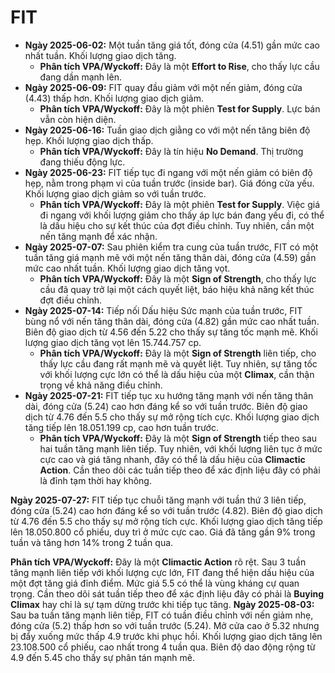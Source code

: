 # FIT

- **Ngày 2025-06-02:** Một tuần tăng giá tốt, đóng cửa (4.51) gần mức cao nhất tuần. Khối lượng giao dịch tăng.
    - **Phân tích VPA/Wyckoff:** Đây là một **Effort to Rise**, cho thấy lực cầu đang dần mạnh lên.
- **Ngày 2025-06-09:** FIT quay đầu giảm với một nến giảm, đóng cửa (4.43) thấp hơn. Khối lượng giao dịch giảm.
    - **Phân tích VPA/Wyckoff:** Đây là một phiên **Test for Supply**. Lực bán vẫn còn hiện diện.
- **Ngày 2025-06-16:** Tuần giao dịch giằng co với một nến tăng biên độ hẹp. Khối lượng giao dịch thấp.
    - **Phân tích VPA/Wyckoff:** Đây là tín hiệu **No Demand**. Thị trường đang thiếu động lực.
- **Ngày 2025-06-23:** FIT tiếp tục đi ngang với một nến giảm có biên độ hẹp, nằm trong phạm vi của tuần trước (inside bar). Giá đóng cửa yếu. Khối lượng giao dịch giảm so với tuần trước.
    - **Phân tích VPA/Wyckoff:** Đây là một phiên **Test for Supply**. Việc giá đi ngang với khối lượng giảm cho thấy áp lực bán đang yếu đi, có thể là dấu hiệu cho sự kết thúc của đợt điều chỉnh. Tuy nhiên, cần một nến tăng mạnh để xác nhận.
- **Ngày 2025-07-07:** Sau phiên kiểm tra cung của tuần trước, FIT có một tuần tăng giá mạnh mẽ với một nến tăng thân dài, đóng cửa (4.59) gần mức cao nhất tuần. Khối lượng giao dịch tăng vọt.
    - **Phân tích VPA/Wyckoff:** Đây là một **Sign of Strength**, cho thấy lực cầu đã quay trở lại một cách quyết liệt, báo hiệu khả năng kết thúc đợt điều chỉnh.
- **Ngày 2025-07-14:** Tiếp nối Dấu hiệu Sức mạnh của tuần trước, FIT bùng nổ với nến tăng thân dài, đóng cửa (4.82) gần mức cao nhất tuần. Biên độ giao dịch từ 4.56 đến 5.22 cho thấy sự tăng tốc mạnh mẽ. Khối lượng giao dịch tăng vọt lên 15.744.757 cp.
    - **Phân tích VPA/Wyckoff:** Đây là một **Sign of Strength** liên tiếp, cho thấy lực cầu đang rất mạnh mẽ và quyết liệt. Tuy nhiên, sự tăng tốc với khối lượng cực lớn có thể là dấu hiệu của một **Climax**, cần thận trọng về khả năng điều chỉnh.
- **Ngày 2025-07-21:** FIT tiếp tục xu hướng tăng mạnh với nến tăng thân dài, đóng cửa (5.24) cao hơn đáng kể so với tuần trước. Biên độ giao dịch từ 4.76 đến 5.5 cho thấy sự mở rộng tích cực. Khối lượng giao dịch tăng tiếp lên 18.051.199 cp, cao hơn tuần trước.
    - **Phân tích VPA/Wyckoff:** Đây là một **Sign of Strength** tiếp theo sau hai tuần tăng mạnh liên tiếp. Tuy nhiên, với khối lượng liên tục ở mức cực cao và giá tăng nhanh, đây có thể là dấu hiệu của **Climactic Action**. Cần theo dõi các tuần tiếp theo để xác định liệu đây có phải là đỉnh tạm thời hay không.


**Ngày 2025-07-27:** FIT tiếp tục chuỗi tăng mạnh với tuần thứ 3 liên tiếp, đóng cửa (5.24) cao hơn đáng kể so với tuần trước (4.82). Biên độ giao dịch từ 4.76 đến 5.5 cho thấy sự mở rộng tích cực. Khối lượng giao dịch tăng tiếp lên 18.050.800 cổ phiếu, duy trì ở mức cực cao. Giá đã tăng gần 9% trong tuần và tăng hơn 14% trong 2 tuần qua.

**Phân tích VPA/Wyckoff:** Đây là một **Climactic Action** rõ rệt. Sau 3 tuần tăng mạnh liên tiếp với khối lượng cực lớn, FIT đang thể hiện dấu hiệu của một đợt tăng giá đỉnh điểm. Mức giá 5.5 có thể là vùng kháng cự quan trọng. Cần theo dõi sát tuần tiếp theo để xác định liệu đây có phải là **Buying Climax** hay chỉ là sự tạm dừng trước khi tiếp tục tăng.
**Ngày 2025-08-03:** Sau ba tuần tăng mạnh liên tiếp, FIT có tuần điều chỉnh với nến giảm nhẹ, đóng cửa (5.2) thấp hơn so với tuần trước (5.24). Mở cửa cao ở 5.32 nhưng bị đẩy xuống mức thấp 4.9 trước khi phục hồi. Khối lượng giao dịch tăng lên 23.108.500 cổ phiếu, cao nhất trong 4 tuần qua. Biên độ dao động rộng từ 4.9 đến 5.45 cho thấy sự phân tán mạnh mẽ.
